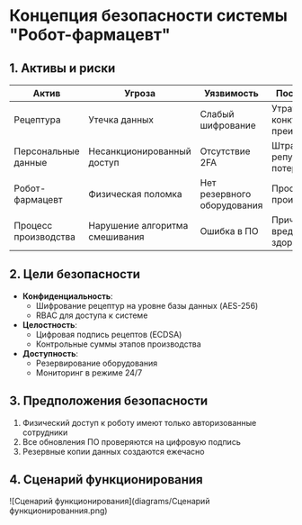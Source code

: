 # Концепция безопасности системы "Робот-фармацевт"

## 1. Активы и риски
| Актив                | Угроза                                    | Уязвимость               | Последствие                 |
|----------------------|-------------------------------------------|--------------------------|-----------------------------|
| Рецептура            | Утечка данных                             | Слабый шифрование        | Утрата конкурентного преимущества |
| Персональные данные   | Несанкционированный доступ               | Отсутствие 2FA           | Штрафы, репутационные потери |
| Робот-фармацевт       | Физическая поломка                       | Нет резервного оборудования | Простой производства        |
| Процесс производства | Нарушение алгоритма смешивания           | Ошибка в ПО               | Причинение вреда здоровью   |

## 2. Цели безопасности
- **Конфиденциальность**: 
  - Шифрование рецептур на уровне базы данных (AES-256)
  - RBAC для доступа к системе
- **Целостность**: 
  - Цифровая подпись рецептов (ECDSA)
  - Контрольные суммы этапов производства
- **Доступность**: 
  - Резервирование оборудования
  - Мониторинг в режиме 24/7

## 3. Предположения безопасности
1. Физический доступ к роботу имеют только авторизованные сотрудники
2. Все обновления ПО проверяются на цифровую подпись
3. Резервные копии данных создаются ежечасно

## 4. Сценарий функционирования
![Сценарий функционирования](diagrams/Сценарий функционированния.png)
